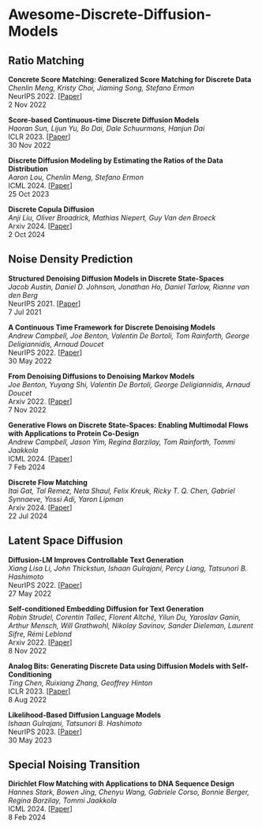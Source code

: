# Awesome-Discrete-Diffusion-Models

## Ratio Matching

**Concrete Score Matching: Generalized Score Matching for Discrete Data** \
*Chenlin Meng, Kristy Choi, Jiaming Song, Stefano Ermon* \
NeurIPS 2022. [[Paper](https://arxiv.org/abs/2211.00802)] \
2 Nov 2022


**Score-based Continuous-time Discrete Diffusion Models** \
*Haoran Sun, Lijun Yu, Bo Dai, Dale Schuurmans, Hanjun Dai* \
ICLR 2023. [[Paper](https://arxiv.org/abs/2211.16750)] \
30 Nov 2022


**Discrete Diffusion Modeling by Estimating the Ratios of the Data Distribution** \
*Aaron Lou, Chenlin Meng, Stefano Ermon* \
ICML 2024. [[Paper](https://arxiv.org/abs/2310.16834)] \
25 Oct 2023

**Discrete Copula Diffusion** \
*Anji Liu, Oliver Broadrick, Mathias Niepert, Guy Van den Broeck* \
Arxiv 2024. [[Paper](https://arxiv.org/abs/2410.01949)] \
2 Oct 2024


## Noise Density Prediction


**Structured Denoising Diffusion Models in Discrete State-Spaces** \
*Jacob Austin, Daniel D. Johnson, Jonathan Ho, Daniel Tarlow, Rianne van den Berg* \
NeurIPS 2021. [[Paper](https://arxiv.org/abs/2107.03006)] \
7 Jul 2021

**A Continuous Time Framework for Discrete Denoising Models** \
*Andrew Campbell, Joe Benton, Valentin De Bortoli, Tom Rainforth, George Deligiannidis, Arnaud Doucet* \
NeurIPS 2022. [[Paper](https://arxiv.org/abs/2205.14987)] \
30 May 2022

**From Denoising Diffusions to Denoising Markov Models** \
*Joe Benton, Yuyang Shi, Valentin De Bortoli, George Deligiannidis, Arnaud Doucet* \
Arxiv 2022. [[Paper](https://arxiv.org/abs/2211.03595)] \
7 Nov 2022

**Generative Flows on Discrete State-Spaces: Enabling Multimodal Flows with Applications to Protein Co-Design** \
*Andrew Campbell, Jason Yim, Regina Barzilay, Tom Rainforth, Tommi Jaakkola* \
ICML 2024. [[Paper](https://arxiv.org/abs/2402.04997)] \
7 Feb 2024


**Discrete Flow Matching** \
*Itai Gat, Tal Remez, Neta Shaul, Felix Kreuk, Ricky T. Q. Chen, Gabriel Synnaeve, Yossi Adi, Yaron Lipman* \
Arxiv 2024. [[Paper](https://arxiv.org/abs/2407.15595)] \
22 Jul 2024

## Latent Space Diffusion


**Diffusion-LM Improves Controllable Text Generation** \
*Xiang Lisa Li, John Thickstun, Ishaan Gulrajani, Percy Liang, Tatsunori B. Hashimoto* \
NeurIPS 2022. [[Paper](https://arxiv.org/abs/2205.14217)] \
27 May 2022

**Self-conditioned Embedding Diffusion for Text Generation** \
*Robin Strudel, Corentin Tallec, Florent Altché, Yilun Du, Yaroslav Ganin, Arthur Mensch, Will Grathwohl, Nikolay Savinov, Sander Dieleman, Laurent Sifre, Rémi Leblond* \
Arxiv 2022. [[Paper](https://arxiv.org/abs/2211.04236)] \
8 Nov 2022

**Analog Bits: Generating Discrete Data using Diffusion Models with Self-Conditioning** \
*Ting Chen, Ruixiang Zhang, Geoffrey Hinton* \
ICLR 2023. [[Paper](https://arxiv.org/abs/2208.04202)] \
8 Aug 2022

**Likelihood-Based Diffusion Language Models** \
*Ishaan Gulrajani, Tatsunori B. Hashimoto* \
NeurIPS 2023. [[Paper](https://arxiv.org/abs/2305.18619)] \
30 May 2023


## Special Noising Transition


**Dirichlet Flow Matching with Applications to DNA Sequence Design** \
*Hannes Stark, Bowen Jing, Chenyu Wang, Gabriele Corso, Bonnie Berger, Regina Barzilay, Tommi Jaakkola* \
ICML 2024. [[Paper](https://arxiv.org/abs/2402.05841)] \
8 Feb 2024

